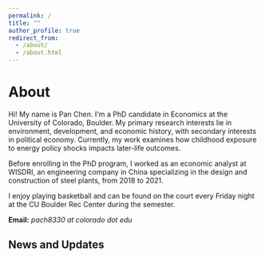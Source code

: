 ```yaml
---
permalink: /
title: ""
author_profile: true
redirect_from: 
  - /about/
  - /about.html
---
```


# About

Hi! My name is Pan Chen. I'm a PhD candidate in Economics at the University of Colorado, Boulder. My primary research interests lie in environment, development, and economic history, with secondary interests in political economy. Currently, my work examines how childhood exposure to energy policy shocks impacts later-life outcomes. 

Before enrolling in the PhD program, I worked as an economic analyst at WISDRI, an engineering company in China specializing in the design and construction of steel plants, from 2018 to 2021.

I enjoy playing basketball and can be found on the court every Friday night at the CU Boulder Rec Center during the semester.

**Email:** *pach8330 at colorado dot edu*

## News and Updates
